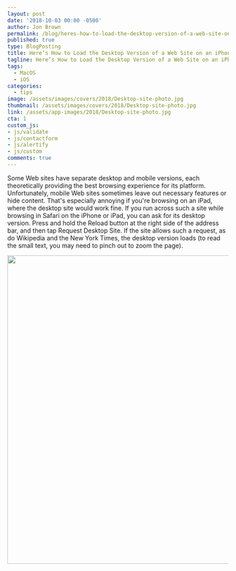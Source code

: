```yaml
---
layout: post
date: '2018-10-03 00:00 -0500'
author: Jon Brown
permalink: /blog/heres-how-to-load-the-desktop-version-of-a-web-site-on-an-iphone-or-ipad/
published: true
type: BlogPosting
title: Here’s How to Load the Desktop Version of a Web Site on an iPhone or iPad
tagline: Here’s How to Load the Desktop Version of a Web Site on an iPhone or iPad
tags:
  - MacOS
  - iOS
categories:
  - tips
image: /assets/images/covers/2018/Desktop-site-photo.jpg
thumbnail: /assets/images/covers/2018/Desktop-site-photo.jpg
link: /assets/app-images/2018/Desktop-site-photo.jpg
cta: 1
custom_js:
- js/validate
- js/contactform
- js/alertify
- js/custom
comments: true
---
```

Some Web sites have separate desktop and mobile versions, each
theoretically providing the best browsing experience for its platform.
Unfortunately, mobile Web sites sometimes leave out necessary features
or hide content. That's especially annoying if you're browsing on an
iPad, where the desktop site would work fine. If you run across such a
site while browsing in Safari on the iPhone or iPad, you can ask for its
desktop version. Press and hold the Reload button at the right side of
the address bar, and then tap Request Desktop Site. If the site allows
such a request, as do Wikipedia and the New York Times, the desktop
version loads (to read the small text, you may need to pinch out to zoom
the page).

<img src="{{ site.site_cdn }}/assets/images/blog/2018/mobilesafari/image2.png" class="img-fluid rounded m-2" width="700" />
